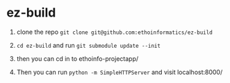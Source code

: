 ez-build
========
1. clone the repo `git clone git@github.com:ethoinformatics/ez-build`

2. `cd ez-build` and run `git submodule update --init`

3. then you can cd in to ethoinfo-projectapp/

4. Then you can run `python -m SimpleHTTPServer` and visit localhost:8000/

